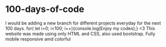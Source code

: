 # 100-days-of-code
I would be adding a new branch for different projects everyday for the next 100 days. for( let i=0; i&lt;100; i++){console.log(Enjoy my codes);} &lt;3
This website was made using only HTML and CSS, also used bootstrap.
Fully mobile responsive amd colorful

